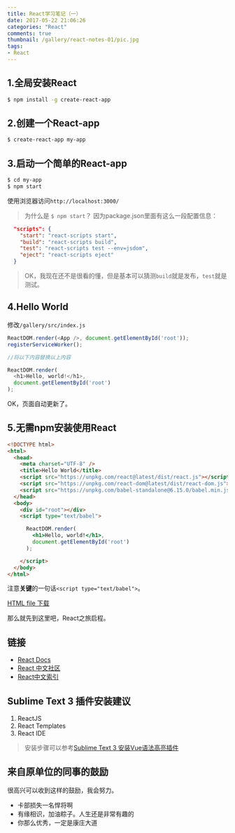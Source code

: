 ```yaml
---
title: React学习笔记（一）
date: 2017-05-22 21:06:26
categories: "React"
comments: true
thumbnail: /gallery/react-notes-01/pic.jpg
tags:
- React
---
```


<!-- no node -->

<!-- more -->

## 1.全局安装React

```bash
$ npm install -g create-react-app
```

## 2.创建一个React-app

```bash
$ create-react-app my-app
```

## 3.启动一个简单的React-app

```bash
$ cd my-app
$ npm start
```

使用浏览器访问`http://localhost:3000/`

>为什么是 `$ npm start`？
>因为package.json里面有这么一段配置信息：

```json
  "scripts": {
    "start": "react-scripts start",
    "build": "react-scripts build",
    "test": "react-scripts test --env=jsdom",
    "eject": "react-scripts eject"
  }
```

>OK，我现在还不是很看的懂，但是基本可以猜测`build`就是发布，`test`就是测试。

## 4.Hello World

修改`/gallery/src/index.js`

```javascript
ReactDOM.render(<App />, document.getElementById('root'));
registerServiceWorker();

//将以下内容替换以上内容

ReactDOM.render(
  <h1>Hello, world!</h1>,
  document.getElementById('root')
);
```

OK，页面自动更新了。

## 5.无需npm安装使用React
```html
<!DOCTYPE html>
<html>
  <head>
    <meta charset="UTF-8" />
    <title>Hello World</title>
    <script src="https://unpkg.com/react@latest/dist/react.js"></script>
    <script src="https://unpkg.com/react-dom@latest/dist/react-dom.js"></script>
    <script src="https://unpkg.com/babel-standalone@6.15.0/babel.min.js"></script>
  </head>
  <body>
    <div id="root"></div>
    <script type="text/babel">

      ReactDOM.render(
        <h1>Hello, world!</h1>,
        document.getElementById('root')
      );

    </script>
  </body>
</html>
```

注意**关键**的一句话`<script type="text/babel">`。

[HTML file 下载](https://facebook.github.io/react/downloads/single-file-example.html)

那么就先到这里吧，React之旅启程。

## 链接

* [React Docs](https://facebook.github.io/react/docs/installation.html)
* [React 中文社区](http://react-china.org/)
* [React中文索引](http://nav.react-china.org/)

## Sublime Text 3 插件安装建议

1. ReactJS
2. React Templates
3. React IDE

>安装步骤可以参考[Sublime Text 3 安装Vue语法高亮插件](http://zongzi531.com/2017/04/15/sublime-vue%E6%8F%92%E4%BB%B6/)

## 来自原单位的同事的鼓励

很高兴可以收到这样的鼓励，我会努力。

* 卡部损失一名悍将啊
* 有缘相识，加油粽子。人生还是非常有趣的
* 你那么优秀，一定是康庄大道